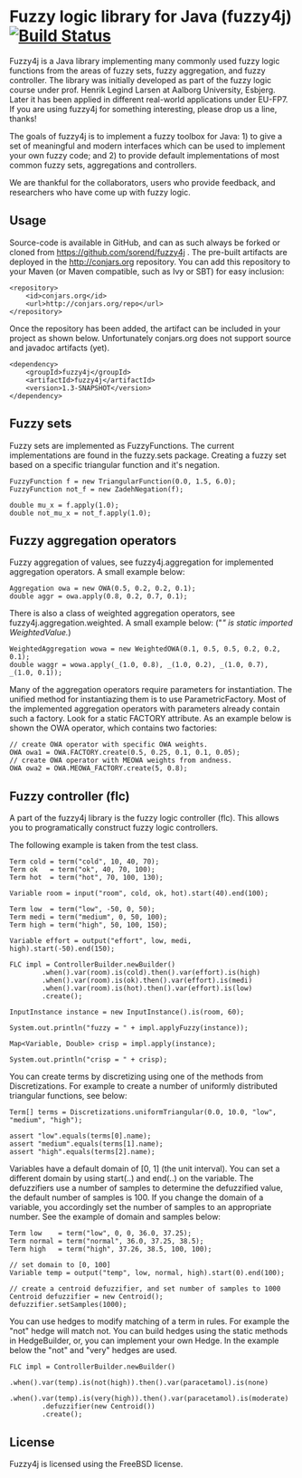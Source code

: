 
Fuzzy logic library for Java (fuzzy4j) [![Build Status](https://travis-ci.org/sorend/fuzzy4j.svg?branch=master)](https://travis-ci.org/sorend/fuzzy4j)
======================================

Fuzzy4j is a Java library implementing many commonly used fuzzy logic functions from the areas of fuzzy sets,
fuzzy aggregation, and fuzzy controller. The library was initially developed as part of the fuzzy logic course under
prof. Henrik Legind Larsen at Aalborg University, Esbjerg. Later it has been applied in different real-world
applications under EU-FP7. If you are using fuzzy4j for something interesting, please drop us a line, thanks!

The goals of fuzzy4j is to implement a fuzzy toolbox for Java: 1) to give a set of meaningful and modern interfaces
which can be used to implement your own fuzzy code; and 2) to provide default implementations of most common
fuzzy sets, aggregations and controllers.

We are thankful for the collaborators, users who provide feedback, and researchers who have come up with fuzzy logic.

Usage
-----

Source-code is available in GitHub, and can as such always be forked or cloned from https://github.com/sorend/fuzzy4j .
The pre-built artifacts are deployed in the http://conjars.org repository. You can add this repository to your Maven
(or Maven compatible, such as Ivy or SBT) for easy inclusion:

    <repository>
        <id>conjars.org</id>
        <url>http://conjars.org/repo</url>
    </repository>

Once the repository has been added, the artifact can be included in your project as shown below. Unfortunately conjars.org
does not support source and javadoc artifacts (yet).

    <dependency>
        <groupId>fuzzy4j</groupId>
        <artifactId>fuzzy4j</artifactId>
        <version>1.3-SNAPSHOT</version>
    </dependency>

Fuzzy sets
----------

Fuzzy sets are implemented as FuzzyFunctions. The current implementations are found in the fuzzy.sets package.
Creating a fuzzy set based on a specific triangular function and it's negation.

    FuzzyFunction f = new TriangularFunction(0.0, 1.5, 6.0);
    FuzzyFunction not_f = new ZadehNegation(f);

    double mu_x = f.apply(1.0);
    double not_mu_x = not_f.apply(1.0);

Fuzzy aggregation operators
---------------------------

Fuzzy aggregation of values, see fuzzy4j.aggregation for implemented aggregation operators. A small example below:

    Aggregation owa = new OWA(0.5, 0.2, 0.2, 0.1);
    double aggr = owa.apply(0.8, 0.2, 0.7, 0.1);

There is also a class of weighted aggregation operators, see fuzzy4j.aggregation.weighted. A small example below:
("_" is static imported WeightedValue._)

    WeightedAggregation wowa = new WeightedOWA(0.1, 0.5, 0.5, 0.2, 0.2, 0.1);
    double waggr = wowa.apply(_(1.0, 0.8), _(1.0, 0.2), _(1.0, 0.7), _(1.0, 0.1));

Many of the aggregation operators require parameters for instantiation. The unified method
for instantiazing them is to use ParametricFactory<T>. Most of the implemented aggregation
operators with parameters already contain such a factory. Look for a static FACTORY attribute.
As an example below is shown the OWA operator, which contains two factories:

    // create OWA operator with specific OWA weights.
    OWA owa1 = OWA.FACTORY.create(0.5, 0.25, 0.1, 0.1, 0.05);
    // create OWA operator with MEOWA weights from andness.
    OWA owa2 = OWA.MEOWA_FACTORY.create(5, 0.8);

Fuzzy controller (flc)
----------------------

A part of the fuzzy4j library is the fuzzy logic controller (flc). This allows you
to programatically construct fuzzy logic controllers.

The following example is taken from the test class.

    Term cold = term("cold", 10, 40, 70);
    Term ok   = term("ok", 40, 70, 100);
    Term hot  = term("hot", 70, 100, 130);

    Variable room = input("room", cold, ok, hot).start(40).end(100);

    Term low  = term("low", -50, 0, 50);
    Term medi = term("medium", 0, 50, 100);
    Term high = term("high", 50, 100, 150);

    Variable effort = output("effort", low, medi, high).start(-50).end(150);

    FLC impl = ControllerBuilder.newBuilder()
            .when().var(room).is(cold).then().var(effort).is(high)
            .when().var(room).is(ok).then().var(effort).is(medi)
            .when().var(room).is(hot).then().var(effort).is(low)
            .create();

    InputInstance instance = new InputInstance().is(room, 60);

    System.out.println("fuzzy = " + impl.applyFuzzy(instance));

    Map<Variable, Double> crisp = impl.apply(instance);

    System.out.println("crisp = " + crisp);

You can create terms by discretizing using one of the methods from Discretizations.
For example to create a number of uniformly distributed triangular functions, see below:

    Term[] terms = Discretizations.uniformTriangular(0.0, 10.0, "low", "medium", "high");

    assert "low".equals(terms[0].name);
    assert "medium".equals(terms[1].name);
    assert "high".equals(terms[2].name);

Variables have a default domain of [0, 1] (the unit interval). You can set a different
domain by using start(..) and end(..) on the variable. The defuzzifiers use a number of
samples to determine the defuzzified value, the default number of samples is 100. If you
change the domain of a variable, you accordingly set the number of samples to an appropriate
number. See the example of domain and samples below:

    Term low    = term("low", 0, 0, 36.0, 37.25);
    Term normal = term("normal", 36.0, 37.25, 38.5);
    Term high   = term("high", 37.26, 38.5, 100, 100);

    // set domain to [0, 100]
    Variable temp = output("temp", low, normal, high).start(0).end(100);

    // create a centroid defuzzifier, and set number of samples to 1000
    Centroid defuzzifier = new Centroid();
    defuzzifier.setSamples(1000);

You can use hedges to modify matching of a term in rules. For example the "not" hedge
will match not. You can build hedges using the static methods in HedgeBuilder, or, you
can implement your own Hedge. In the example below the "not" and "very" hedges are
used.

    FLC impl = ControllerBuilder.newBuilder()
            .when().var(temp).is(not(high)).then().var(paracetamol).is(none)
            .when().var(temp).is(very(high)).then().var(paracetamol).is(moderate)
            .defuzzifier(new Centroid())
            .create();


License
-------

Fuzzy4j is licensed using the FreeBSD license.

